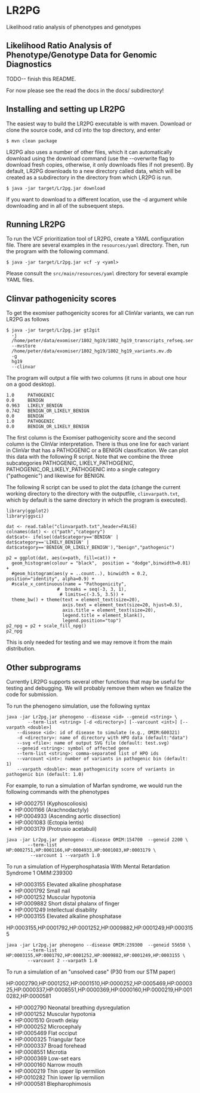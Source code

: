 # LR2PG
Likelihood ratio analysis of phenotypes and genotypes


## Likelihood Ratio Analysis of Phenotype/Genotype Data for Genomic Diagnostics

TODO-- finish this README.

For now please see the read the docs in the docs/ subdirectory!


## Installing and setting up LR2PG
The easiest way to build the LR2PG executable is with maven. Download or clone the source code,
and cd into the top directory, and enter

```
$ mvn clean package
```
LR2PG also uses a number of other files, which it
can automatically download using the download command (use the --overwrite flag to download fresh copies,
otherwise, it only downloads files if not present). By default, LR2PG downloads to a new directory
called data, which will be created as a subdirectory in the directory from which LR2PG is run.
```
$ java -jar target/Lr2pg.jar download
```
If you want to download to a different location, use the -d <path> argument while downloading and in all of
the subsequent steps.

## Running LR2PG
To run the VCF prioritization tool of LR2PG, create a YAML configuration file. There are several examples in the ``resources/yaml``
directory. Then, run the program with the following command.
```
$ java -jar target/Lr2pg.jar vcf -y <yaml>
```

Please consult the ``src/main/resources/yaml`` directory for several example YAML files.

## Clinvar pathogenicity scores
To get the exomiser pathogenicity scores for all ClinVar variants, we can run LR2PG as follows
```
$ java -jar target/Lr2pg.jar gt2git
  -j
  /home/peter/data/exomiser/1802_hg19/1802_hg19_transcripts_refseq.ser
  --mvstore
  /home/peter/data/exomiser/1802_hg19/1802_hg19_variants.mv.db
  -g
  hg19
  --clinvar

```
The program will output a file with two columns (it runs in about one hour on a good desktop).
```
1.0     PATHOGENIC
0.0     BENIGN
0.963   LIKELY_BENIGN
0.742   BENIGN_OR_LIKELY_BENIGN
0.0     BENIGN
1.0     PATHOGENIC
0.0     BENIGN_OR_LIKELY_BENIGN
```
The first column is the Exomiser pathogenicity score and the second column is the ClinVar interpretation.
There is thus one line for each variant in ClinVar that has a PATHOGENIC or a BENIGN classification.
We can plot this data with the following R script. Note that we combine the three
subcategories PATHOGENIC, LIKELY_PATHOGENIC, PATHOGENIC_OR_LIKELY_PATHOGENIC into a
single category ("pathogenic") and likewise for BENIGN.

The following R script can be used to plot the data (change the current working directory to the
directory with the outputfile, ``clinvarpath.txt``, which by default is the same directory
in which the program is executed).


```
library(ggplot2)
library(ggsci)

dat <- read.table("clinvarpath.txt",header=FALSE)
colnames(dat) <- c("path","category")
dat$cat<- ifelse((dat$category=='BENIGN' | dat$category=='LIKELY_BENIGN' | dat$category=='BENIGN_OR_LIKELY_BENIGN'),"benign","pathogenic")

p2 = ggplot(dat, aes(x=path, fill=cat)) +
  geom_histogram(colour = "black",  position = "dodge",binwidth=0.01) +
  #geom_histogram(aes(y = ..count..), binwidth = 0.2,   position="identity", alpha=0.9) +
  #scale_x_continuous(name = "Pathogenicity",
                   #  breaks = seq(-3, 3, 1),
                    # limits=c(-3.5, 3.5)) +
  theme_bw() + theme(text = element_text(size=20),
                     axis.text = element_text(size=20, hjust=0.5),
                     axis.title = element_text(size=20),
                     legend.title = element_blank(),
                     legend.position="top")
p2_npg = p2 + scale_fill_npg()
p2_npg
```

This is only needed for testing and we may remove it from the main distribution.


## Other subprograms
Currently LR2PG supports several other functions that may be useful for testing and debugging. We will probably
remove them when we finalize the code for submission.





To run the phenogeno simulation, use the following syntax
```
java -jar Lr2pg.jar phenogeno --disease <id> --geneid <string> \
		--term-list <string> [-d <directory>] [--varcount <int>] [--varpath <double>]
	--disease <id>: id of disease to simulate (e.g., OMIM:600321)
	-d <directory>: name of directory with HPO data (default:"data")
	--svg <file>: name of output SVG file (default: test.svg)
	--geneid <string>: symbol of affected gene
	--term-list <string>: comma-separated list of HPO ids
	--varcount <int>: number of variants in pathogenic bin (default: 1)
	--varpath <double>: mean pathogenicity score of variants in pathogenic bin (default: 1.0)
```

For example, to run a simulation of Marfan syndrome, we would run the following commands with the phenotypes

* HP:0002751 (Kyphoscoliosis)
* HP:0001166 (Arachnodactyly)
* HP:0004933 (Ascending aortic dissection)
* HP:0001083 (Ectopia lentis)
* HP:0003179 (Protrusio acetabuli)

```
java -jar Lr2pg.jar phenogeno --disease OMIM:154700  --geneid 2200 \
		--term-list HP:0002751,HP:0001166,HP:0004933,HP:0001083,HP:0003179 \
		 --varcount 1 --varpath 1.0
```


To run a simulation of Hyperphosphatasia With Mental Retardation Syndrome 1 OMIM:239300 

* HP:0003155 Elevated alkaline phosphatase
* HP:0001792 Small nail
* HP:0001252 Muscular hypotonia
* HP:0009882 Short distal phalanx of finger
* HP:0001249 Intellectual disability
* HP:0003155 Elevated alkaline phosphatase


HP:0003155,HP:0001792,HP:0001252,HP:0009882,HP:0001249,HP:0003155


```
java -jar Lr2pg.jar phenogeno --disease OMIM:239300  --geneid 55650 \
		--term-list HP:0003155,HP:0001792,HP:0001252,HP:0009882,HP:0001249,HP:0003155 \
		--varcount 2 --varpath 1.0
```
	



To run a simulation of an "unsolved case" (P30 from our STM paper)

HP:0002790,HP:0001252,HP:0001510,HP:0000252,HP:0005469,HP:0000325,HP:0000337,HP:0008551,HP:0000369,HP:0000160,HP:0000219,HP:0010282,HP:0000581
  



* HP:0002790 Neonatal breathing dysregulation 
* HP:0001252 Muscular hypotonia 
* HP:0001510 Growth delay 
* HP:0000252 Microcephaly 
* HP:0005469 Flat occiput 
* HP:0000325 Triangular face 
* HP:0000337 Broad forehead 
* HP:0008551 Microtia 
* HP:0000369 Low-set ears 
* HP:0000160 Narrow mouth 
* HP:0000219 Thin upper lip vermilion 
* HP:0010282 Thin lower lip vermilion 
* HP:0000581 Blepharophimosis 